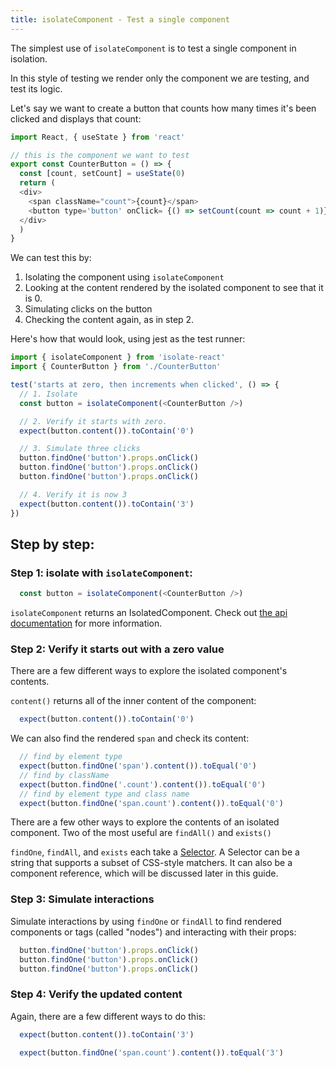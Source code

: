 ```yaml
---
title: isolateComponent - Test a single component
---
```


The simplest use of `isolateComponent` is to test a single component in isolation.

In this style of testing we render only the component we are testing, and test its logic.

Let's say we want to create a button that counts how many times it's been clicked and displays that count:

```javascript
import React, { useState } from 'react'

// this is the component we want to test
export const CounterButton = () => {
  const [count, setCount] = useState(0)
  return (
  <div>
    <span className="count">{count}</span>
    <button type='button' onClick= {() => setCount(count => count + 1)}>+1</button>
  </div>
  )
}
```

We can test this by:
1. Isolating the component using `isolateComponent`
2. Looking at the content rendered by the isolated component to see that it is 0.
3. Simulating clicks on the button
4. Checking the content again, as in step 2.

Here's how that would look, using jest as the test runner:

```javascript
import { isolateComponent } from 'isolate-react'
import { CounterButton } from './CounterButton'

test('starts at zero, then increments when clicked', () => {
  // 1. Isolate
  const button = isolateComponent(<CounterButton />)

  // 2. Verify it starts with zero.
  expect(button.content()).toContain('0')

  // 3. Simulate three clicks
  button.findOne('button').props.onClick()
  button.findOne('button').props.onClick()
  button.findOne('button').props.onClick()

  // 4. Verify it is now 3
  expect(button.content()).toContain('3')
})
```


## Step by step:

### Step 1: isolate with `isolateComponent`:
```javascript
  const button = isolateComponent(<CounterButton />)
```

`isolateComponent` returns an IsolatedComponent. Check out [the api documentation](./api.md) for more information.

### Step 2: Verify it starts out with a zero value

There are a few different ways to explore the isolated component's contents. 

`content()` returns all of the inner content of the component:

```javascript
  expect(button.content()).toContain('0')
```

We can also find the rendered `span` and check its content:

```javascript
  // find by element type
  expect(button.findOne('span').content()).toEqual('0')
  // find by className
  expect(button.findOne('.count').content()).toEqual('0')
  // find by element type and class name
  expect(button.findOne('span.count').content()).toEqual('0')
 ```

There are a few other ways to explore the contents of an isolated component. Two of the most useful are `findAll()` and `exists()`

`findOne`, `findAll`, and `exists` each take a [Selector](./api.md). A Selector can be a string that supports a subset of CSS-style matchers. It can also be a component reference, which will be discussed later in this guide.

### Step 3: Simulate interactions

Simulate interactions by using `findOne` or `findAll` to find rendered components or tags (called "nodes") and interacting with their props:

```javascript
  button.findOne('button').props.onClick()
  button.findOne('button').props.onClick()
  button.findOne('button').props.onClick()
```

### Step 4: Verify the updated content

Again, there are a few different ways to do this:

```javascript
  expect(button.content()).toContain('3')

  expect(button.findOne('span.count').content()).toEqual('3')
```
